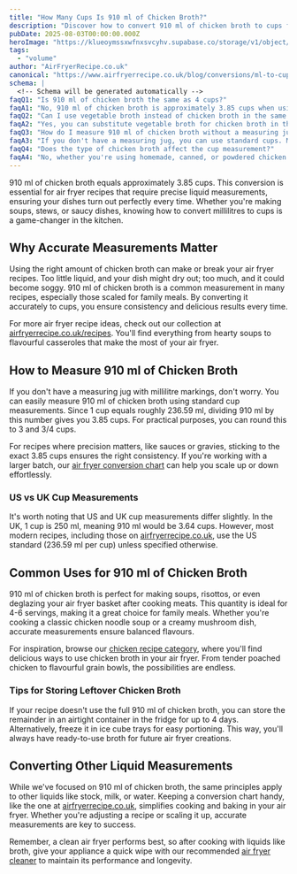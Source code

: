```yaml
---
title: "How Many Cups Is 910 ml of Chicken Broth?"
description: "Discover how to convert 910 ml of chicken broth to cups for perfect air fryer recipes. Get precise measurements and cooking tips here!"
pubDate: 2025-08-03T00:00:00.000Z
heroImage: "https://klueoymssxwfnxsvcyhv.supabase.co/storage/v1/object/public/Shmucket/how-many-cups-is-910-ml-of-chicken-broth.webp"
tags:
  - "volume"
author: "AirFryerRecipe.co.uk"
canonical: "https://www.airfryerrecipe.co.uk/blog/conversions/ml-to-cups/how-many-cups-is-910-ml-of-chicken-broth"
schema: |
  <!-- Schema will be generated automatically -->
faqQ1: "Is 910 ml of chicken broth the same as 4 cups?"
faqA1: "No, 910 ml of chicken broth is approximately 3.85 cups when using the US standard measurement (236.59 ml per cup). While you could round up to 4 cups for simplicity in some recipes, for precise cooking, especially in baking or sauce-making, it's better to use the exact 3.85 cups measurement."
faqQ2: "Can I use vegetable broth instead of chicken broth in the same quantity?"
faqA2: "Yes, you can substitute vegetable broth for chicken broth in the same 910 ml (3.85 cups) quantity. The flavour profile will be slightly different, but the liquid volume remains the same. This swap works well in most air fryer recipes, from soups to grain dishes."
faqQ3: "How do I measure 910 ml of chicken broth without a measuring jug?"
faqA3: "If you don't have a measuring jug, you can use standard cups. Measure out 3 full cups (about 710 ml), then add another 3/4 cup (about 177 ml) to reach approximately 887 ml - close enough to 910 ml for most recipes. Alternatively, use a kitchen scale, as 910 ml of chicken broth weighs about 910 grams."
faqQ4: "Does the type of chicken broth affect the cup measurement?"
faqA4: "No, whether you're using homemade, canned, or powdered chicken broth reconstituted with water, 910 ml will always equal about 3.85 cups. However, thicker, cream-style broths might measure slightly differently due to their density, so for these, it's best to measure by weight (910 grams) for accuracy."
---
```

<p>910 ml of chicken broth equals approximately 3.85 cups. This conversion is essential for air fryer recipes that require precise liquid measurements, ensuring your dishes turn out perfectly every time. Whether you're making soups, stews, or saucy dishes, knowing how to convert millilitres to cups is a game-changer in the kitchen.</p>

<h2>Why Accurate Measurements Matter</h2>  
<p>Using the right amount of chicken broth can make or break your air fryer recipes. Too little liquid, and your dish might dry out; too much, and it could become soggy. 910 ml of chicken broth is a common measurement in many recipes, especially those scaled for family meals. By converting it accurately to cups, you ensure consistency and delicious results every time.</p>  
<p>For more air fryer recipe ideas, check out our collection at <a href=https://www.airfryerrecipe.co.uk/recipes>airfryerrecipe.co.uk/recipes</a>. You'll find everything from hearty soups to flavourful casseroles that make the most of your air fryer.</p>

<h2>How to Measure 910 ml of Chicken Broth</h2>  
<p>If you don't have a measuring jug with millilitre markings, don't worry. You can easily measure 910 ml of chicken broth using standard cup measurements. Since 1 cup equals roughly 236.59 ml, dividing 910 ml by this number gives you 3.85 cups. For practical purposes, you can round this to 3 and 3/4 cups.</p>  
<p>For recipes where precision matters, like sauces or gravies, sticking to the exact 3.85 cups ensures the right consistency. If you're working with a larger batch, our <a href=https://www.airfryerrecipe.co.uk/air-fryer-conversion-chart>air fryer conversion chart</a> can help you scale up or down effortlessly.</p>

<h3>US vs UK Cup Measurements</h3>  
<p>It's worth noting that US and UK cup measurements differ slightly. In the UK, 1 cup is 250 ml, meaning 910 ml would be 3.64 cups. However, most modern recipes, including those on <a href=https://www.airfryerrecipe.co.uk>airfryerrecipe.co.uk</a>, use the US standard (236.59 ml per cup) unless specified otherwise.</p>

<h2>Common Uses for 910 ml of Chicken Broth</h2>  
<p>910 ml of chicken broth is perfect for making soups, risottos, or even deglazing your air fryer basket after cooking meats. This quantity is ideal for 4-6 servings, making it a great choice for family meals. Whether you're cooking a classic chicken noodle soup or a creamy mushroom dish, accurate measurements ensure balanced flavours.</p>  
<p>For inspiration, browse our <a href=https://www.airfryerrecipe.co.uk/recipe-category/chicken>chicken recipe category</a>, where you'll find delicious ways to use chicken broth in your air fryer. From tender poached chicken to flavourful grain bowls, the possibilities are endless.</p>

<h3>Tips for Storing Leftover Chicken Broth</h3>  
<p>If your recipe doesn't use the full 910 ml of chicken broth, you can store the remainder in an airtight container in the fridge for up to 4 days. Alternatively, freeze it in ice cube trays for easy portioning. This way, you'll always have ready-to-use broth for future air fryer creations.</p>

<h2>Converting Other Liquid Measurements</h2>  
<p>While we've focused on 910 ml of chicken broth, the same principles apply to other liquids like stock, milk, or water. Keeping a conversion chart handy, like the one at <a href=https://www.airfryerrecipe.co.uk/air-fryer-conversion-chart>airfryerrecipe.co.uk</a>, simplifies cooking and baking in your air fryer. Whether you're adjusting a recipe or scaling it up, accurate measurements are key to success.</p>  
<p>Remember, a clean air fryer performs best, so after cooking with liquids like broth, give your appliance a quick wipe with our recommended <a href=https://www.airfryerrecipe.co.uk/air-fryer-cleaner>air fryer cleaner</a> to maintain its performance and longevity.</p>
